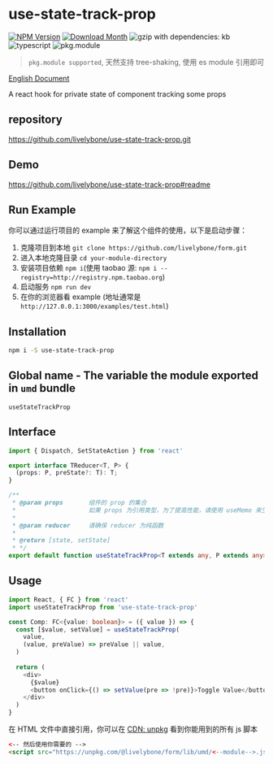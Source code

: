 # use-state-track-prop
[![NPM Version](http://img.shields.io/npm/v/use-state-track-prop.svg?style=flat-square)](https://www.npmjs.com/package/use-state-track-prop)
[![Download Month](http://img.shields.io/npm/dm/use-state-track-prop.svg?style=flat-square)](https://www.npmjs.com/package/use-state-track-prop)
![gzip with dependencies: kb](https://img.shields.io/badge/gzip--with--dependencies-kb-brightgreen.svg "gzip with dependencies: kb")
![typescript](https://img.shields.io/badge/typescript-supported-blue.svg "typescript")
![pkg.module](https://img.shields.io/badge/pkg.module-supported-blue.svg "pkg.module")

> `pkg.module supported`, 天然支持 tree-shaking, 使用 es module 引用即可

[English Document](./README.md)

A react hook for private state of component tracking some props

## repository
https://github.com/livelybone/use-state-track-prop.git

## Demo
https://github.com/livelybone/use-state-track-prop#readme

## Run Example
你可以通过运行项目的 example 来了解这个组件的使用，以下是启动步骤：

1. 克隆项目到本地 `git clone https://github.com/livelybone/form.git`
2. 进入本地克隆目录 `cd your-module-directory`
3. 安装项目依赖 `npm i`(使用 taobao 源: `npm i --registry=http://registry.npm.taobao.org`)
4. 启动服务 `npm run dev`
5. 在你的浏览器看 example (地址通常是 `http://127.0.0.1:3000/examples/test.html`)

## Installation
```bash
npm i -S use-state-track-prop
```

## Global name - The variable the module exported in `umd` bundle
`useStateTrackProp`

## Interface
```typescript
import { Dispatch, SetStateAction } from 'react'

export interface TReducer<T, P> {
  (props: P, preState?: T): T;
}

/**
 * @param props       组件的 prop 的集合
 *                    如果 props 为引用类型，为了提高性能，请使用 useMemo 来生成
 *
 * @param reducer     请确保 reducer 为纯函数
 *
 * @return [state, setState]
 * */
export default function useStateTrackProp<T extends any, P extends any>(props: P, reducer?: TReducer<T, P>): [T, Dispatch<SetStateAction<T>>];
```

## Usage
```typescript jsx
import React, { FC } from 'react'
import useStateTrackProp from 'use-state-track-prop'

const Comp: FC<{value: boolean}> = ({ value }) => {
  const [$value, setValue] = useStateTrackProp(
    value,
    (value, preValue) => preValue || value,
  )
  
  return (
    <div>
      {$value}
      <button onClick={() => setValue(pre => !pre)}>Toggle Value</button>
    </div>
  )
}
```

在 HTML 文件中直接引用，你可以在 [CDN: unpkg](https://unpkg.com/@livelybone/form/lib/umd/) 看到你能用到的所有 js 脚本
```html
<-- 然后使用你需要的 -->
<script src="https://unpkg.com/@livelybone/form/lib/umd/<--module-->.js"></script>
```
